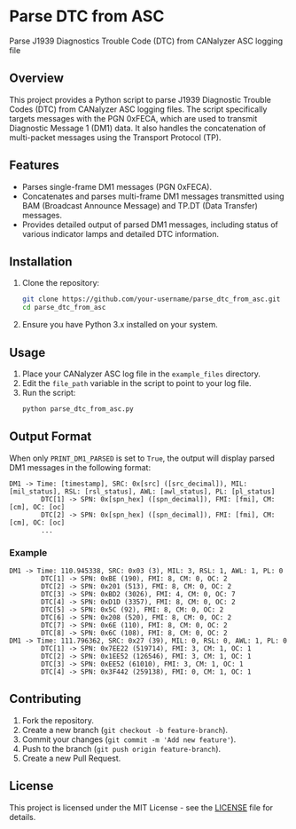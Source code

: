 
# Parse DTC from ASC

Parse J1939 Diagnostics Trouble Code (DTC) from CANalyzer ASC logging file

## Overview

This project provides a Python script to parse J1939 Diagnostic Trouble Codes (DTC) from CANalyzer ASC logging files. The script specifically targets messages with the PGN 0xFECA, which are used to transmit Diagnostic Message 1 (DM1) data. It also handles the concatenation of multi-packet messages using the Transport Protocol (TP).

## Features

- Parses single-frame DM1 messages (PGN 0xFECA).
- Concatenates and parses multi-frame DM1 messages transmitted using BAM (Broadcast Announce Message) and TP.DT (Data Transfer) messages.
- Provides detailed output of parsed DM1 messages, including status of various indicator lamps and detailed DTC information.

## Installation

1. Clone the repository:
   ```bash
   git clone https://github.com/your-username/parse_dtc_from_asc.git
   cd parse_dtc_from_asc
   ```

2. Ensure you have Python 3.x installed on your system.

## Usage

1. Place your CANalyzer ASC log file in the `example_files` directory.
2. Edit the `file_path` variable in the script to point to your log file.
3. Run the script:
   ```bash
   python parse_dtc_from_asc.py
   ```

## Output Format

When only `PRINT_DM1_PARSED` is set to `True`, the output will display parsed DM1 messages in the following format:

```
DM1 -> Time: [timestamp], SRC: 0x[src] ([src_decimal]), MIL: [mil_status], RSL: [rsl_status], AWL: [awl_status], PL: [pl_status]
        DTC[1] -> SPN: 0x[spn_hex] ([spn_decimal]), FMI: [fmi], CM: [cm], OC: [oc]
        DTC[2] -> SPN: 0x[spn_hex] ([spn_decimal]), FMI: [fmi], CM: [cm], OC: [oc]
        ...
```

### Example

```
DM1 -> Time: 110.945338, SRC: 0x03 (3), MIL: 3, RSL: 1, AWL: 1, PL: 0
        DTC[1] -> SPN: 0xBE (190), FMI: 8, CM: 0, OC: 2
        DTC[2] -> SPN: 0x201 (513), FMI: 8, CM: 0, OC: 2
        DTC[3] -> SPN: 0xBD2 (3026), FMI: 4, CM: 0, OC: 7
        DTC[4] -> SPN: 0xD1D (3357), FMI: 8, CM: 0, OC: 2
        DTC[5] -> SPN: 0x5C (92), FMI: 8, CM: 0, OC: 2
        DTC[6] -> SPN: 0x208 (520), FMI: 8, CM: 0, OC: 2
        DTC[7] -> SPN: 0x6E (110), FMI: 8, CM: 0, OC: 2
        DTC[8] -> SPN: 0x6C (108), FMI: 8, CM: 0, OC: 2
DM1 -> Time: 111.796362, SRC: 0x27 (39), MIL: 0, RSL: 0, AWL: 1, PL: 0
        DTC[1] -> SPN: 0x7EE22 (519714), FMI: 3, CM: 1, OC: 1
        DTC[2] -> SPN: 0x1EE52 (126546), FMI: 3, CM: 1, OC: 1
        DTC[3] -> SPN: 0xEE52 (61010), FMI: 3, CM: 1, OC: 1
        DTC[4] -> SPN: 0x3F442 (259138), FMI: 0, CM: 1, OC: 1
```

## Contributing

1. Fork the repository.
2. Create a new branch (`git checkout -b feature-branch`).
3. Commit your changes (`git commit -m 'Add new feature'`).
4. Push to the branch (`git push origin feature-branch`).
5. Create a new Pull Request.

## License

This project is licensed under the MIT License - see the [LICENSE](LICENSE) file for details.
